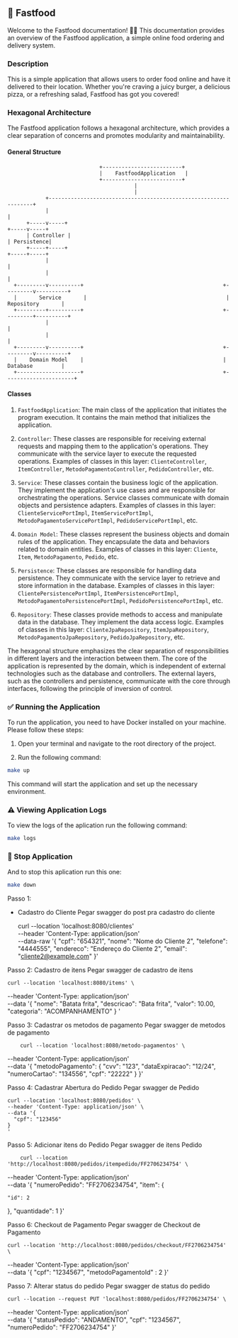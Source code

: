 ## 🍔 Fastfood

Welcome to the Fastfood documentation! 🎉🎉 This documentation provides an overview of the Fastfood application, a simple online food ordering and delivery system.

### Description

This is a simple application that allows users to order food online and have it delivered to their location. Whether you're craving a juicy burger, a delicious pizza, or a refreshing salad, Fastfood has got you covered!

### Hexagonal Architecture

The Fastfood application follows a hexagonal architecture, which provides a clear separation of concerns and promotes modularity and maintainability.

#### General Structure

                                 +-------------------------+
                                 |    FastfoodApplication   |
                                 +-------------------------+
                                            |
                                            |
                +-----------------------------------------------------------------+
                |                                                                 |
          +-----v-----+                                                   +-----v-----+
          | Controller |                                                   | Persistence|
          +-----+-----+                                                   +-----+-----+
                |                                                                 |
                |                                                                 |
      +---------v----------+                                            +---------v----------+
      |       Service       |                                            |     Repository       |
      +---------+----------+                                            +---------+----------+
                |                                                                 |
                |                                                                 |
      +---------v----------+                                            +---------v----------+
      |    Domain Model    |                                            |     Database         |
      +--------------------+                                            +----------------------+

#### Classes

1. `FastfoodApplication`: The main class of the application that initiates the program execution. It contains the main method that initializes the application.

2. `Controller`: These classes are responsible for receiving external requests and mapping them to the application's operations. They communicate with the service layer to execute the requested operations. Examples of classes in this layer: `ClienteController`, `ItemController`, `MetodoPagamentoController`, `PedidoController`, etc.

3. `Service`: These classes contain the business logic of the application. They implement the application's use cases and are responsible for orchestrating the operations. Service classes communicate with domain objects and persistence adapters. Examples of classes in this layer: `ClienteServicePortImpl`, `ItemServicePortImpl`, `MetodoPagamentoServicePortImpl`, `PedidoServicePortImpl`, etc.

4. `Domain Model`: These classes represent the business objects and domain rules of the application. They encapsulate the data and behaviors related to domain entities. Examples of classes in this layer: `Cliente`, `Item`, `MetodoPagamento`, `Pedido`, etc.

5. `Persistence`: These classes are responsible for handling data persistence. They communicate with the service layer to retrieve and store information in the database. Examples of classes in this layer: `ClientePersistencePortImpl`, `ItemPersistencePortImpl`, `MetodoPagamentoPersistencePortImpl`, `PedidoPersistencePortImpl`, etc.

6. `Repository`: These classes provide methods to access and manipulate data in the database. They implement the data access logic. Examples of classes in this layer: `ClienteJpaRepository`, `ItemJpaRepository`, `MetodoPagamentoJpaRepository`, `PedidoJpaRepository`, etc.

The hexagonal structure emphasizes the clear separation of responsibilities in different layers and the interaction between them. The core of the application is represented by the domain, which is independent of external technologies such as the database and controllers. The external layers, such as the controllers and persistence, communicate with the core through interfaces, following the principle of inversion of control.

### ✅ Running the Application

To run the application, you need to have Docker installed on your machine. Please follow these steps:

1. Open your terminal and navigate to the root directory of the project.

2. Run the following command:

```bash
make up
```

This command will start the application and set up the necessary environment.

### ⚠️ Viewing Application Logs

To view the logs of the aplication run the following command:

```bash
make logs
```

### 🛑 Stop Application

And to stop this aplication run this one:

```bash
make down
```



Passo 1:

- Cadastro do Cliente
  Pegar swagger do post pra cadastro do cliente

  curl --location 'localhost:8080/clientes' \
  --header 'Content-Type: application/json' \
  --data-raw '{
  "cpf": "654321",
  "nome": "Nome do Cliente 2",
  "telefone": "4444555",
  "endereco": "Endereço do Cliente 2",
  "email": "cliente2@example.com"
  }'

Passo 2: Cadastro de itens
Pegar swagger de cadastro de itens

	curl --location 'localhost:8080/items' \
--header 'Content-Type: application/json' \
--data '{
"nome": "Batata frita",
"descricao": "Bata frita",
"valor": 10.00,
"categoria": "ACOMPANHAMENTO"
}
'


Passo 3: Cadastrar os metodos de pagamento
Pegar swagger de metodos de pagamento

		curl --location 'localhost:8080/metodo-pagamentos' \
--header 'Content-Type: application/json' \
--data '{
"metodoPagamento": {
"cvv": "123",
"dataExpiracao": "12/24",
"numeroCartao": "134556",
"cpf": "22222"
}
}'


Passo 4: Cadastrar Abertura do Pedido
Pegar swagger de Pedido

	curl --location 'localhost:8080/pedidos' \
	--header 'Content-Type: application/json' \
	--data '{
	  "cpf": "123456"
	}
	'


Passo 5: Adicionar itens do Pedido
Pegar swagger de itens Pedido

		curl --location 'http://localhost:8080/pedidos/itempedido/FF2706234754' \
--header 'Content-Type: application/json' \
--data '{
"numeroPedido": "FF2706234754",
"item": {

    "id": 2
},
"quantidade": 1
}'


Passo 6: Checkout de Pagamento
Pegar swagger de Checkout de Pagamento

	curl --location 'http://localhost:8080/pedidos/checkout/FF2706234754' \
--header 'Content-Type: application/json' \
--data '{
"cpf": "1234567",
"metodoPagamentoId" : 2
}'

Passo 7: Alterar status do pedido
Pegar swagger de status do pedido

	curl --location --request PUT 'localhost:8080/pedidos/FF2706234754' \
--header 'Content-Type: application/json' \
--data '{
"statusPedido": "ANDAMENTO",
"cpf": "1234567",
"numeroPedido": "FF2706234754"
}'




